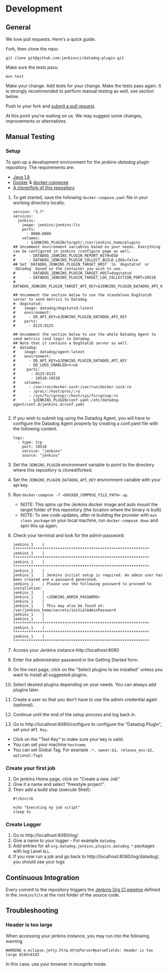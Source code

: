# Development

## General

We love pull requests. Here's a quick guide.

Fork, then clone the repo:

    git clone git@github.com:jenkinsci/datadog-plugin.git

Make sure the tests pass:

    mvn test

Make your change. Add tests for your change. Make the tests pass again.
It is strongly recommended to perform manual testing as well, see section below.


Push to your fork and [submit a pull request][pr].

[pr]: https://github.com/your-username/datadog-plugin/compare/jenkinsci:master...master

At this point you're waiting on us. We may suggest some changes, improvements or alternatives.

## Manual Testing

### Setup

To spin up a development environment for the *jenkins-datadog* plugin repository. The requirements are:

* [Java 1.8](https://www.java.com/en/download/)
* [Docker](https://docs.docker.com/get-started/) & [docker-compose](https://docs.docker.com/compose/install/)
* [A clone/fork of this repository](https://help.github.com/en/articles/fork-a-repo)


1. To get started, save the following `docker-compose.yaml` file in your working directory locally:

    ```
    version: "3.7"
    services:
      jenkins:
        image: jenkins/jenkins:lts
        ports:
          - 8080:8080
        volumes:
          - $JENKINS_PLUGIN/target/:/var/jenkins_home/plugins
    ## Uncomment environment variables based on your needs. Everything can be configured in jenkins /configure page as well. 
    #      - DATADOG_JENKINS_PLUGIN_REPORT_WITH=DSD
    #      - DATADOG_JENKINS_PLUGIN_COLLECT_BUILD_LOGS=false
    ## Set `DATADOG_JENKINS_PLUGIN_TARGET_HOST` to `dogstatsd` or `datadog` based on the container you wish to use.
    #      - DATADOG_JENKINS_PLUGIN_TARGET_HOST=dogstatsd
    #      - DATADOG_JENKINS_PLUGIN_TARGET_LOG_COLLECTION_PORT=10518
    #      - DATADOG_JENKINS_PLUGIN_TARGET_API_KEY=$JENKINS_PLUGIN_DATADOG_API_KEY
      
    ## Uncomment the section below to use the standalone DogStatsD server to send metrics to Datadog
    #  dogstatsd:
    #    image: datadog/dogstatsd:latest
    #    environment:
    #      - DD_API_KEY=$JENKINS_PLUGIN_DATADOG_API_KEY
    #    ports:
    #      - 8125:8125
    
    ## Uncomment the section below to use the whole Datadog Agent to send metrics (and logs) to Datadog. 
    ## Note that it contains a DogStatsD server as well.
    #  datadog:
    #    image: datadog/agent:latest
    #    environment:
    #      - DD_API_KEY=$JENKINS_PLUGIN_DATADOG_API_KEY
    #      - DD_LOGS_ENABLED=true
    #     ports:
    #       - 8125:8125
    #       - 10518:10518
    #    volumes:
    #      - /var/run/docker.sock:/var/run/docker.sock:ro
    #      - /proc/:/host/proc/:ro
    #      - /sys/fs/cgroup/:/host/sys/fs/cgroup:ro
    #      - $JENKINS_PLUGIN/conf.yaml:/etc/datadog-agent/conf.d/jenkins.d/conf.yaml   
               
    ```
1. If you wish to submit log using the Datadog Agent, you will have to configure the Datadog Agent properly by creating a conf.yaml file with the following content.

    ```
    logs:
      - type: tcp
        port: 10518
        service: "jenkins"
        source: "jenkins"
    ```
1. Set the `JENKINS_PLUGIN` environment variable to point to the directory where this repository is cloned/forked.
1. Set the `JENKINS_PLUGIN_DATADOG_API_KEY` environment variable with your api key.
1. Run `docker-compose -f <DOCKER_COMPOSE_FILE_PATH> up`.
    - NOTE: This spins up the Jenkins docker image and auto mount the target folder of this repository (the location where the binary is built)
    - NOTE: To see code updates, after re building the provider with `mvn clean package` on your local machine, run `docker-compose down` and spin this up again.
1. Check your terminal and look for the admin password:
    ```
    jenkins_1    | *************************************************************
    jenkins_1    | *************************************************************
    jenkins_1    | *************************************************************
    jenkins_1    |
    jenkins_1    | Jenkins initial setup is required. An admin user has been created and a password generated.
    jenkins_1    | Please use the following password to proceed to installation:
    jenkins_1    |
    jenkins_1    | <JENKINS_ADMIN_PASSWORD>
    jenkins_1    |
    jenkins_1    | This may also be found at: /var/jenkins_home/secrets/initialAdminPassword
    jenkins_1    |
    jenkins_1    | *************************************************************
    jenkins_1    | *************************************************************
    jenkins_1    | *************************************************************
    ``` 

1. Access your Jenkins instance http://localhost:8080
1. Enter the administrator password in the Getting Started form.
1. On the next page, click on the "Select plugins to be installed" unless you want to install all suggested plugins. 
1. Select desired plugins depending on your needs. You can always add plugins later.
1. Create a user so that you don't have to use the admin credential again (optional).
1. Continue until the end of the setup process and log back in.
1. Go to http://localhost:8080/configure to configure the "Datadog Plugin", set your `API Key`.
  - Click on the "Test Key" to make sure your key is valid.
  - You can set your machine `hostname`.
  - You can set Global Tag. For example `.*, owner:$1, release_env:$2, optional:Tag3`.
  
### Create your first job

1. On jenkins Home page, click on "Create a new Job" 
1. Give it a name and select "freestyle project".
1. Then add a build step (execute Shell):
    ```
    #!/bin/sh
    
    echo "Executing my job script"
    sleep 5s
    ```

### Create Logger
1. Go to http://localhost:8080/log/
1. Give a name to your logger - For example `datadog`
1. Add entries for all `org.datadog.jenkins.plugins.datadog.*` packages with log Level `ALL`.
1. If you now run a job and go back to http://localhost:8080/log/datadog/, you should see your logs

## Continuous Integration

Every commit to the repository triggers the [Jenkins Org CI pipeline](https://jenkins.io/doc/developer/publishing/continuous-integration/) defined in the `Jenkinsfile` at the root folder of the source code.

## Troubleshooting

### Header is too large

When accessing your jenkins instance, you may run into the following warning
```
WARNING o.eclipse.jetty.http.HttpParser#parseFields: Header is too large 8193>8192
```
In this case, use your browser in incognito mode.